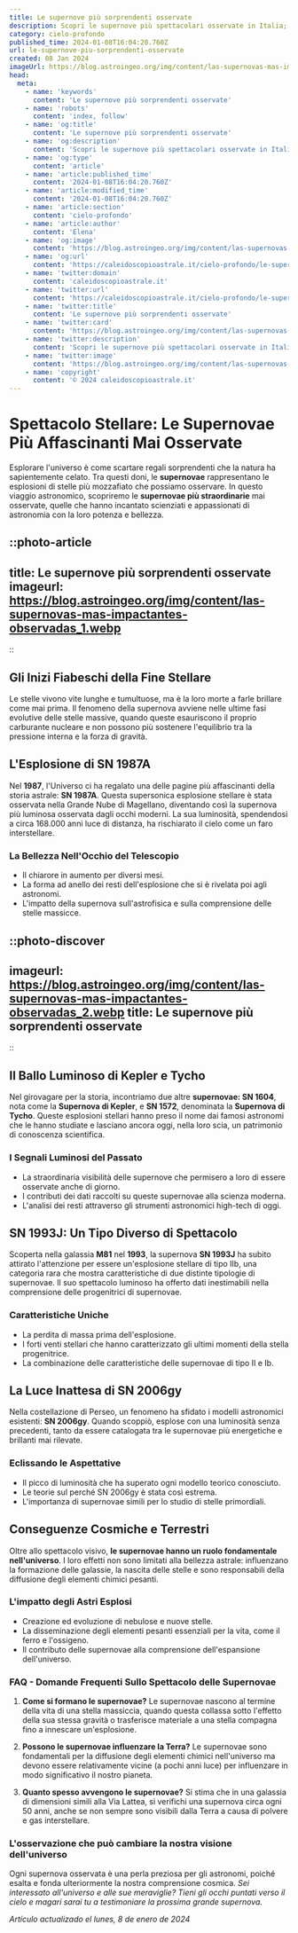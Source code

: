 ```yaml
---
title: Le supernove più sorprendenti osservate
description: Scopri le supernove più spettacolari osservate in Italia; fenomeni celesti mozzafiato narrati nella nostra lingua. (149 characters)
category: cielo-profondo
published_time: 2024-01-08T16:04:20.760Z
url: le-supernove-piu-sorprendenti-osservate
created: 08 Jan 2024
imageUrl: https://blog.astroingeo.org/img/content/las-supernovas-mas-impactantes-observadas_1.webp
head:
  meta:
    - name: 'keywords'
      content: 'Le supernove più sorprendenti osservate'
    - name: 'robots'
      content: 'index, follow'
    - name: 'og:title'
      content: 'Le supernove più sorprendenti osservate'
    - name: 'og:description'
      content: 'Scopri le supernove più spettacolari osservate in Italia; fenomeni celesti mozzafiato narrati nella nostra lingua. (149 characters)'
    - name: 'og:type'
      content: 'article'
    - name: 'article:published_time'
      content: '2024-01-08T16:04:20.760Z'
    - name: 'article:modified_time'
      content: '2024-01-08T16:04:20.760Z'
    - name: 'article:section'
      content: 'cielo-profondo'
    - name: 'article:author'
      content: 'Elena'
    - name: 'og:image'
      content: 'https://blog.astroingeo.org/img/content/las-supernovas-mas-impactantes-observadas_1.webp'
    - name: 'og:url'
      content: 'https://caleidoscopioastrale.it/cielo-profondo/le-supernove-piu-sorprendenti-osservate'
    - name: 'twitter:domain'
      content: 'caleidoscopioastrale.it'
    - name: 'twitter:url'
      content: 'https://caleidoscopioastrale.it/cielo-profondo/le-supernove-piu-sorprendenti-osservate'
    - name: 'twitter:title'
      content: 'Le supernove più sorprendenti osservate'
    - name: 'twitter:card'
      content: 'https://blog.astroingeo.org/img/content/las-supernovas-mas-impactantes-observadas_1.webp'
    - name: 'twitter:description'
      content: 'Scopri le supernove più spettacolari osservate in Italia; fenomeni celesti mozzafiato narrati nella nostra lingua. (149 characters)'
    - name: 'twitter:image'
      content: 'https://blog.astroingeo.org/img/content/las-supernovas-mas-impactantes-observadas_1.webp'
    - name: 'copyright'
      content: '© 2024 caleidoscopioastrale.it'
---
```

# Spettacolo Stellare: Le Supernovae Più Affascinanti Mai Osservate

Esplorare l'universo è come scartare regali sorprendenti che la natura ha sapientemente celato. Tra questi doni, le **supernovae** rappresentano le esplosioni di stelle più mozzafiato che possiamo osservare. In questo viaggio astronomico, scopriremo le **supernovae più straordinarie** mai osservate, quelle che hanno incantato scienziati e appassionati di astronomia con la loro potenza e bellezza.

::photo-article
---
title: Le supernove più sorprendenti osservate
imageurl: https://blog.astroingeo.org/img/content/las-supernovas-mas-impactantes-observadas_1.webp
---
::

## Gli Inizi Fiabeschi della Fine Stellare

Le stelle vivono vite lunghe e tumultuose, ma è la loro morte a farle brillare come mai prima. Il fenomeno della supernova avviene nelle ultime fasi evolutive delle stelle massive, quando queste esauriscono il proprio carburante nucleare e non possono più sostenere l'equilibrio tra la pressione interna e la forza di gravità.

## L'Esplosione di SN 1987A

Nel **1987**, l'Universo ci ha regalato una delle pagine più affascinanti della storia astrale: **SN 1987A**. Questa supersonica esplosione stellare è stata osservata nella Grande Nube di Magellano, diventando così la supernova più luminosa osservata dagli occhi moderni. La sua luminosità, spendendosi a circa 168.000 anni luce di distanza, ha rischiarato il cielo come un faro interstellare.

### La Bellezza Nell'Occhio del Telescopio

- Il chiarore in aumento per diversi mesi.
- La forma ad anello dei resti dell'esplosione che si è rivelata poi agli astronomi.
- L'impatto della supernova sull'astrofisica e sulla comprensione delle stelle massicce.

::photo-discover
---
imageurl: https://blog.astroingeo.org/img/content/las-supernovas-mas-impactantes-observadas_2.webp
title: Le supernove più sorprendenti osservate
---
::

## Il Ballo Luminoso di Kepler e Tycho

Nel girovagare per la storia, incontriamo due altre **supernovae: SN 1604**, nota come la **Supernova di Kepler**, e **SN 1572**, denominata la **Supernova di Tycho**. Queste esplosioni stellari hanno preso il nome dai famosi astronomi che le hanno studiate e lasciano ancora oggi, nella loro scia, un patrimonio di conoscenza scientifica.

### I Segnali Luminosi del Passato

- La straordinaria visibilità delle supernove che permisero a loro di essere osservate anche di giorno.
- I contributi dei dati raccolti su queste supernovae alla scienza moderna.
- L'analisi dei resti attraverso gli strumenti astronomici high-tech di oggi.

## SN 1993J: Un Tipo Diverso di Spettacolo

Scoperta nella galassia **M81** nel **1993**, la supernova **SN 1993J** ha subito attirato l'attenzione per essere un'esplosione stellare di tipo IIb, una categoria rara che mostra caratteristiche di due distinte tipologie di supernovae. Il suo spettacolo luminoso ha offerto dati inestimabili nella comprensione delle progenitrici di supernovae.

### Caratteristiche Uniche

- La perdita di massa prima dell'esplosione.
- I forti venti stellari che hanno caratterizzato gli ultimi momenti della stella progenitrice.
- La combinazione delle caratteristiche delle supernovae di tipo II e Ib.

## La Luce Inattesa di SN 2006gy

Nella costellazione di Perseo, un fenomeno ha sfidato i modelli astronomici esistenti: **SN 2006gy**. Quando scoppiò, esplose con una luminosità senza precedenti, tanto da essere catalogata tra le supernovae più energetiche e brillanti mai rilevate.

### Eclissando le Aspettative

- Il picco di luminosità che ha superato ogni modello teorico conosciuto.
- Le teorie sul perché SN 2006gy è stata così estrema.
- L'importanza di supernovae simili per lo studio di stelle primordiali.

## Conseguenze Cosmiche e Terrestri

Oltre allo spettacolo visivo, **le supernovae hanno un ruolo fondamentale nell'universo**. I loro effetti non sono limitati alla bellezza astrale: influenzano la formazione delle galassie, la nascita delle stelle e sono responsabili della diffusione degli elementi chimici pesanti.

### L'impatto degli Astri Esplosi

- Creazione ed evoluzione di nebulose e nuove stelle.
- La disseminazione degli elementi pesanti essenziali per la vita, come il ferro e l'ossigeno.
- Il contributo delle supernovae alla comprensione dell'espansione dell'universo.

### FAQ - Domande Frequenti Sullo Spettacolo delle Supernovae

1. **Come si formano le supernovae?**
   Le supernovae nascono al termine della vita di una stella massiccia, quando questa collassa sotto l'effetto della sua stessa gravità o trasferisce materiale a una stella compagna fino a innescare un'esplosione.

2. **Possono le supernovae influenzare la Terra?**
   Le supernovae sono fondamentali per la diffusione degli elementi chimici nell'universo ma devono essere relativamente vicine (a pochi anni luce) per influenzare in modo significativo il nostro pianeta.

3. **Quanto spesso avvengono le supernovae?**
   Si stima che in una galassia di dimensioni simili alla Via Lattea, si verifichi una supernova circa ogni 50 anni, anche se non sempre sono visibili dalla Terra a causa di polvere e gas interstellare.

### L'osservazione che può cambiare la nostra visione dell'universo

Ogni supernova osservata è una perla preziosa per gli astronomi, poiché esalta e fonda ulteriormente la nostra comprensione cosmica. *Sei interessato all'universo e alle sue meraviglie? Tieni gli occhi puntati verso il cielo e magari sarai tu a testimoniare la prossima grande supernova.*

_Artículo actualizado el lunes, 8 de enero de 2024_